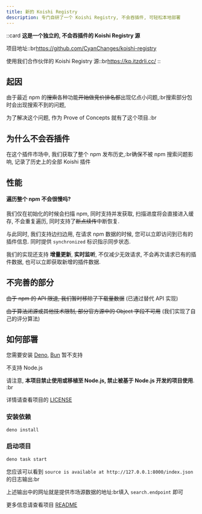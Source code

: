 ```yaml
---
title: 新的 Koishi Registry
description: 专门自研了一个 Koishi Registry, 不会吞插件, 可轻松本地部署
---
```


::card
**这是一个独立的, 不会吞插件的 Koishi Registry 源**

项目地址::br<https://github.com/CyanChanges/koishi-registry>

使用我们合作伙伴的 Koishi Registry 源::br<https://kp.itzdrli.cc/>
::

## 起因

由于最近 npm 的~~搜索~~各种功能~~开始做竞价排名都~~出现亿点小问题,:br搜索部分包时会出现搜索不到的问题,

为了解决这个问题, 作为 Prove of Concepts 就有了这个项目.:br

## 为什么不会吞插件

在这个插件市场中, 我们获取了整个 npm 发布历史,:br确保不被 npm 搜索问题影响, 记录了历史上的全部 Koishi 插件

## 性能

#### 遍历整个 npm 不会很慢吗?

我们仅在初始化的时候会扫描 npm, 同时支持并发获取, 扫描进度将会直接进入缓存, 不会重复遍历, 同时支持了~~断点续传~~中断恢复.

与此同时, 我们支持边扫边用, 在请求 npm 数据的时候, 您可以立即访问到已有的插件信息. 同时提供 `synchronized` 标识指示同步状态.

我们的实现还支持 **增量更新**, **实时监听**, 不仅减少无效请求, 不会再次请求已有的插件数据, 也可以立即获取新增的插件数据.

## 不完善的部分

~~由于 npm 的 API 限速, 我们暂时移除了下载量数据~~ (已通过替代 API 实现)

~~由于算法闭源或其他技术限制, 部分官方源中的 Object 字段不可用~~ (我们实现了自己的评分算法)

## 如何部署

您需要安装 [Deno](https://deno.land/), [Bun](https://bun.sh/) 暂不支持

不支持 Node.js

请注意, **本项目禁止使用或移植至 Node.js, 禁止被基于 Node.js 开发的项目使用**. :br

详情请查看项目的 [LICENSE](https://github.com/CyanChanges/koishi-registry?tab=License-1-ov-file)

### 安装依赖

```bash
deno install
```

### 启动项目

```bash
deno task start
```

您应该可以看到 `source is available at http://127.0.0.1:8000/index.json` 的日志输出:br

上述输出中的网址就是提供市场源数据的地址:br填入 `search.endpoint` 即可

更多信息请查看项目 [README](https://github.com/CyanChanges/koishi-registry/#readme)
